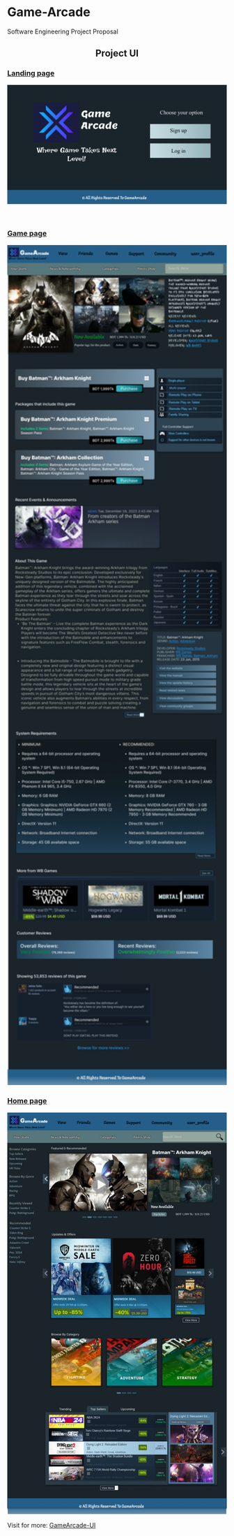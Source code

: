 # Game-Arcade
Software Engineering Project Proposal
<h2 align="center">Project UI</h2>
<p>
    <h3><ins>Landing page</ins></h3>
    <img src="https://github.com/AbirBokhtiar/Game-Arcade/blob/main/UI/Frame%200.png" width="700" title="Landing page"/></p><br/>
    <h3><ins>Game page</ins></h3>
    <img src="https://github.com/AbirBokhtiar/Game-Arcade/blob/main/UI/Frame 10.png" width="700" title="Game page"/><br/>
    <h3><ins>Home page</ins></h3>
    <img src="https://github.com/AbirBokhtiar/Game-Arcade/blob/main/UI/Frame 9.png" width="700" title="Home page"/><br/>
    <p>Visit for more: <a href="https://github.com/AbirBokhtiar/Game-Arcade/tree/main/UI"> GameArcade-UI </a> </p>
</p>

